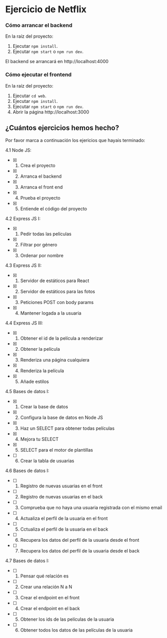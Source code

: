 # Ejercicio de Netflix

### Cómo arrancar el backend

En la raíz del proyecto:

1. Ejecutar `npm install`.
1. Ejecutar `npm start` o `npm run dev`.

El backend se arrancará en http://localhost:4000

### Cómo ejecutar el frontend

En la raíz del proyecto:

1. Ejecutar `cd web`.
1. Ejecutar `npm install`.
1. Ejecutar `npm start` o `npm run dev`.
1. Abrir la página http://localhost:3000

## ¿Cuántos ejercicios hemos hecho?

Por favor marca a continuación los ejericios que hayais terminado:

4.1 Node JS:

- [x] 1. Crea el proyecto
- [x] 2. Arranca el backend
- [x] 3. Arranca el front end
- [x] 4. Prueba el proyecto
- [x] 5. Entiende el código del proyecto

4.2 Express JS I:

- [X] 1. Pedir todas las películas
- [X] 2. Filtrar por género
- [X] 3. Ordenar por nombre

4.3 Express JS II:

- [X] 1. Servidor de estáticos para React
- [X] 2. Servidor de estáticos para las fotos
- [X] 3. Peticiones POST con body params
- [X] 4. Mantener logada a la usuaria

4.4 Express JS III:

- [X] 1. Obtener el id de la película a renderizar
- [X] 2. Obtener la película
- [X] 3. Renderiza una página cualquiera
- [X] 4. Renderiza la película
- [X] 5. Añade estilos

4.5 Bases de datos I:

- [X] 1. Crear la base de datos
- [X] 2. Configura la base de datos en Node JS
- [X] 3. Haz un SELECT para obtener todas películas
- [X] 4. Mejora tu SELECT
- [X] 5. SELECT para el motor de plantillas
- [ ] 6. Crear la tabla de usuarias

4.6 Bases de datos I:

- [ ] 1. Registro de nuevas usuarias en el front
- [ ] 2. Registro de nuevas usuarias en el back
- [ ] 3. Comprueba que no haya una usuaria registrada con el mismo email
- [ ] 4. Actualiza el perfil de la usuaria en el front
- [ ] 5. Cctualiza el perfil de la usuaria en el back
- [ ] 6. Recupera los datos del perfil de la usuaria desde el front
- [ ] 7. Recupera los datos del perfil de la usuaria desde el back

4.7 Bases de datos I:

- [ ] 1. Pensar qué relación es
- [ ] 2. Crear una relación N a N
- [ ] 3. Crear el endpoint en el front
- [ ] 4. Crear el endpoint en el back
- [ ] 5. Obtener los ids de las películas de la usuaria
- [ ] 6. Obtener todos los datos de las películas de la usuaria
